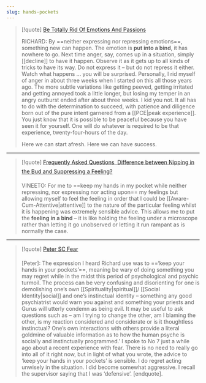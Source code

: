 ```yaml
---
slug: hands-pockets
---
```


> [!quote] [Be Totally Rid Of Emotions And Passions](http://www.actualfreedom.com.au/richard/audiotapeddialogues/betotallyridofemotionsandpassions.htm)
>
> RICHARD: By ==neither expressing nor repressing emotions==, something new can happen. The emotion is **put into a bind**, it has nowhere to go. Next time anger, say, comes up in a situation, simply [[decline]] to have it happen. Observe it as it gets up to all kinds of tricks to have its way. Do not express it – but do not repress it either. Watch what happens ... you will be surprised. Personally, I rid myself of anger in about three weeks when I started on this all those years ago. The more subtle variations like getting peeved, getting irritated and getting annoyed took a little longer, but losing my temper in an angry outburst ended after about three weeks. I kid you not. It all has to do with the determination to succeed, with patience and diligence born out of the pure intent garnered from a [[PCE|peak experience]]. You just know that it is possible to be peaceful because you have seen it for yourself. One will do whatever is required to be that experience, twenty-four-hours of the day.
>
> Here we can start afresh. Here we can have success.
---

> [!quote] [Frequently Asked Questions  Difference between Nipping in the Bud and Suppressing a Feeling?](http://actualfreedom.com.au/sundry/frequentquestions/FAQ57a.htm)
>
> VINEETO: For me to ==keep my hands in my pocket while neither repressing, nor expressing nor acting upon== my feelings but allowing myself to feel the feeling in order that I could be [[Aware-Cum-Attentive|attentive]] to the nature of the particular feeling whilst it is happening was extremely sensible advice. This allows me to put the **feeling in a bind** – it is like holding the feeling under a microscope rather than letting it go unobserved or letting it run rampant as is normally the case.
---

> [!quote] [Peter  SC Fear](http://www.actualfreedom.com.au/actualism/peter/selected-correspondence/corr-fear.htm)
>
>
> [Peter]: The expression I heard Richard use was to ==‘keep your hands in your pockets’==, meaning be wary of doing something you may regret while in the midst this period of psychological and psychic turmoil. The process can be very confusing and disorienting for one is demolishing one’s own [[Spirituality|spiritual]]/ [[Social Identity|social]] and one’s instinctual identity – something any good psychiatrist would warn you against and something your priests and Gurus will utterly condemn as being evil. It may be useful to ask questions such as – am I trying to change the other, am I blaming the other, is my reaction considered and considerate or is it thoughtless instinctual? One’s own interactions with others provide a literal goldmine of valuable information as to how the human psyche is socially and instinctually programmed.’ I spoke to No 7 just a while ago about a recent experience with fear. There is no need to really go into all of it right now, but in light of what you wrote, the advice to ‘keep your hands in your pockets’ is sensible. I do regret acting unwisely in the situation. I did become somewhat aggressive. I recall the supervisor saying that I was ‘defensive’. [endquote].

